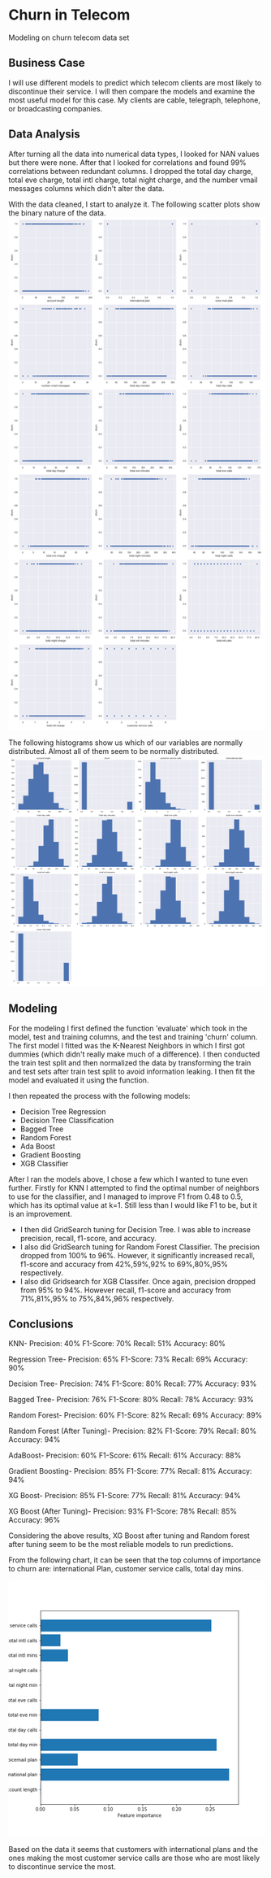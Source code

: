 # Churn in Telecom
 
Modeling on churn telecom data set
 
## Business Case
 
I will use different models to predict which telecom clients are most likely to discontinue their service. I will then compare the models and examine the most useful model for this case. My clients are cable, telegraph, telephone, or broadcasting companies. 
 
## Data Analysis
 
After turning all the data into numerical data types, I looked for NAN values but there were none. After that I looked for correlations and found 99% correlations between redundant columns. I dropped the total day charge, total eve charge, total intl charge, total night charge, and the number vmail messages columns which didn't alter the data. 
 
With the data cleaned, I start to analyze it. The following scatter plots show the binary nature of the data.
![scatterplots](/figures/scatter-plots.png)
 
The following histograms show us which of our variables are normally distributed. Almost all of them seem to be normally distributed. 
![histograms](/figures/histogram-plots.png)
 
## Modeling
 
For the modeling I first defined the function 'evaluate' which took in the model, test and training columns, and the test and training 'churn' column. The first model I fitted was the K-Nearest Neighbors in which I first got dummies (which didn't really make much of a difference). I then conducted the train test split and then normalized the data by transforming the train and test sets after train test split to avoid information leaking. I then fit the model and evaluated it using the function.
 
I then repeated the process with the following models:
- Decision Tree Regression
- Decision Tree Classification
- Bagged Tree
- Random Forest
- Ada Boost
- Gradient Boosting
- XGB Classifier 
 
After I ran the models above, I chose a few which I wanted to tune even further. Firstly for KNN I attempted to find the optimal number of neighbors to use for the classifier, and I managed to improve F1 from 0.48 to 0.5, which has its optimal value at k=1. Still less than I would like F1 to be, but it is an improvement.
- I then did GridSearch tuning for Decision Tree. I was able to increase precision, recall, f1-score, and accuracy.
- I also did GridSearch tuning for Random Forest Classifier. The precision dropped from 100% to 96%. However, it significantly increased recall, f1-score and accuracy from 42%,59%,92% to 69%,80%,95% respectively. 
- I also did Gridsearch for XGB Classifer. Once again, precision dropped from 95% to 94%. However recall, f1-score and accuracy from 71%,81%,95% to 75%,84%,96% respectively.
 
## Conclusions
 
KNN-
Precision: 40%
F1-Score: 70%
Recall: 51%
Accuracy: 80%
 
Regression Tree-
Precision: 65%
F1-Score: 73%
Recall: 69%
Accuracy: 90%
 
Decision Tree-
Precision: 74%
F1-Score: 80%
Recall: 77%
Accuracy: 93%
 
Bagged Tree-
Precision: 76%
F1-Score: 80%
Recall: 78%
Accuracy: 93%
 
Random Forest-
Precision: 60%
F1-Score: 82%
Recall: 69%
Accuracy: 89%
 
Random Forest (After Tuning)-
Precision: 82%
F1-Score: 79%
Recall: 80%
Accuracy: 94%
 
AdaBoost-
Precision: 60%
F1-Score: 61%
Recall: 61%
Accuracy: 88%
 
Gradient Boosting-
Precision: 85%
F1-Score: 77%
Recall: 81%
Accuracy: 94%
 
XG Boost-
Precision: 85%
F1-Score: 77%
Recall: 81%
Accuracy: 94%
 
XG Boost (After Tuning)-
Precision: 93%
F1-Score: 78%
Recall: 85%
Accuracy: 96%
 
Considering the above results, XG Boost after tuning and Random forest after tuning seem to be the most reliable models to run predictions. 
 
From the following chart, it can be seen that the top columns of importance to churn are: international Plan, customer service calls, total day mins.

![feature-imp-tree_clf](/figures/feature-imp-tree_clf.png)
  
Based on the data it seems that customers with international plans and the ones making the most customer service calls are those who are most likely to discontinue service the most.
